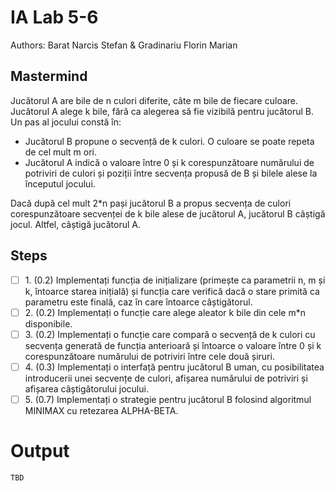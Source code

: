 # IA Lab 5-6

Authors: Barat Narcis Stefan & Gradinariu Florin Marian

## Mastermind

Jucătorul A are bile de n culori diferite, câte m bile de fiecare culoare. Jucătorul A alege k bile, fără ca alegerea să fie vizibilă pentru jucătorul B. Un pas al jocului constă în:

- Jucătorul B propune o secvență de k  culori. O culoare se poate repeta de cel mult m ori.
- Jucătorul A indică o valoare între 0 și k corespunzătoare numărului de potriviri de culori și poziții între secvența propusă de B și bilele alese la începutul jocului.

Dacă după cel mult 2*n pași jucătorul B a propus secvența de culori corespunzătoare secvenței de k bile alese de jucătorul A, jucătorul B câștigă jocul. Altfel, câștigă jucătorul A.

## Steps

- &#9744; 1. (0.2) Implementați funcția de inițializare (primește ca parametrii n, m și k, întoarce starea inițială) și funcția care verifică dacă o stare primită ca parametru este finală, caz în care întoarce câștigătorul.
- &#9744; 2. (0.2) Implementați o funcție care alege aleator k bile din cele m*n disponibile.
- &#9744; 3. (0.2) Implementați o funcție care compară o secvență de k culori cu secvența generată de funcția anterioară și întoarce o valoare între 0 și k corespunzătoare numărului de potriviri între cele două șiruri.
- &#9744; 4. (0.3) Implementați o interfață pentru jucătorul B uman, cu posibilitatea introducerii unei secvențe de culori, afișarea numărului de potriviri și afișarea câștigătorului jocului.
- &#9744; 5. (0.7) Implementați o strategie pentru jucătorul B folosind algoritmul MINIMAX cu retezarea ALPHA-BETA.

# Output
```bash
TBD
```